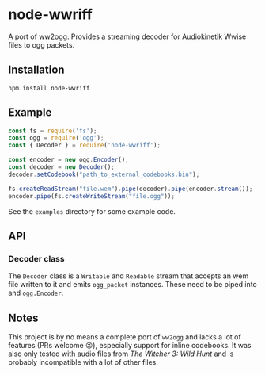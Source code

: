 node-wwriff
===========

A port of [ww2ogg](https://github.com/hcs64/ww2ogg). Provides a streaming decoder for Audiokinetik Wwise files to ogg packets.

## Installation
    npm install node-wwriff

## Example
```javascript
const fs = require('fs');
const ogg = require('ogg');
const { Decoder } = require('node-wwriff');

const encoder = new ogg.Encoder();
const decoder = new Decoder();
decoder.setCodebook("path_to_external_codebooks.bin");

fs.createReadStream("file.wem").pipe(decoder).pipe(encoder.stream());
encoder.pipe(fs.createWriteStream("file.ogg"));
```

See the `examples` directory for some example code.

## API

### Decoder class
The `Decoder` class is a `Writable` and `Readable` stream that accepts an wem file written to it and emits `ogg_packet` instances. These need to be piped into and `ogg.Encoder`.

## Notes

This project is by no means a complete port of `ww2ogg` and lacks a lot of features (PRs welcome 😉), especially support for inline codebooks. It was also only tested with audio files from *The Witcher 3: Wild Hunt* and is probably incompatible with a lot of other files.